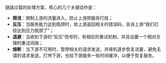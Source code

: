 链路过载的处理方案，核心的几个关键动作是：

- **限流**：限制上游的流量进入，防止上游把服务打挂；
- **反压**：当服务能力达到瓶颈时，给上游返回相关的错误码，告诉上游“我们已经达到压力瓶颈了”；
- **退避**：当收到下游的“反压”信号时，有相应的重试机制，并且设置一个相对合理的重试间隔；
- **熔断**：当下游不可用时，暂停相关的请求发送，并择机逐步恢复流量，避免无谓的请求发送，打垮下游，也给下游服务一些时间缓冲，以便于恢复服务。

